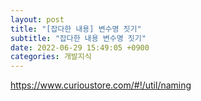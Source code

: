 ```yaml
---
layout: post
title: "[잡다한 내용] 변수명 짓기"
subtitle: "잡다한 내용 변수명 짓기"
date: 2022-06-29 15:49:05 +0900
categories: 개발지식
---
```

https://www.curioustore.com/#!/util/naming
